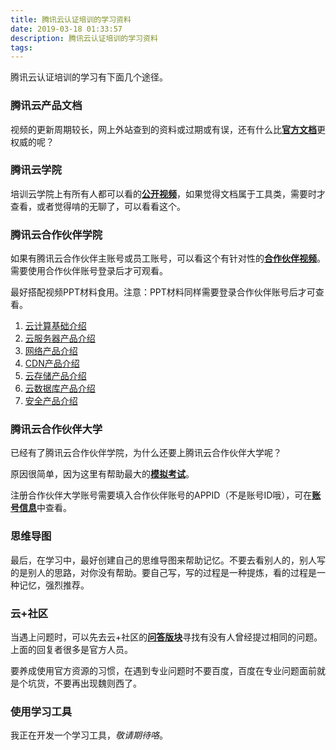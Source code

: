 ```yaml
---
title: 腾讯云认证培训的学习资料
date: 2019-03-18 01:33:57
description: 腾讯云认证培训的学习资料
tags:
---
```


腾讯云认证培训的学习有下面几个途径。

### 腾讯云产品文档

视频的更新周期较长，网上外站查到的资料或过期或有误，还有什么比[**官方文档**](https://cloud.tencent.com/document/product)更权威的呢？

### 腾讯云学院

培训云学院上有所有人都可以看的[**公开视频**](https://cloud.tencent.com/developer/edu/courses?cid=10014)，如果觉得文档属于工具类，需要时才查看，或者觉得啃的无聊了，可以看看这个。

### 腾讯云合作伙伴学院

如果有腾讯云合作伙伴主账号或员工账号，可以看这个有针对性的[**合作伙伴视频**](https://cloud.tencent.com/developer/partner/courses?cid=102&p=1)。需要使用合作伙伴账号登录后才可观看。

最好搭配视频PPT材料食用。注意：PPT材料同样需要登录合作伙伴账号后才可查看。

1. [云计算基础介绍](https://cloud.tencent.com/developer/partner/page/material/1017/1167)
2. [云服务器产品介绍](https://cloud.tencent.com/developer/partner/page/material/1017/1170)
3. [网络产品介绍](https://cloud.tencent.com/developer/partner/page/material/1017/1173)
4. [CDN产品介绍](https://cloud.tencent.com/developer/partner/page/material/1017/1176)
5. [云存储产品介绍](https://cloud.tencent.com/developer/partner/page/material/1017/1179)
6. [云数据库产品介绍](https://cloud.tencent.com/developer/partner/page/material/1017/1182)
7. [安全产品介绍](https://cloud.tencent.com/developer/partner/page/material/1017/1185)

### 腾讯云合作伙伴大学

已经有了腾讯云合作伙伴学院，为什么还要上腾讯云合作伙伴大学呢？

原因很简单，因为这里有帮助最大的[**模拟考试**](http://tencentcloudxuexi.com/exam.php?a=myExam)。

注册合作伙伴大学账号需要填入合作伙伴账号的APPID（不是账号ID哦），可在[**账号信息**](https://console.cloud.tencent.com/developer)中查看。

### 思维导图

最后，在学习中，最好创建自己的思维导图来帮助记忆。不要去看别人的，别人写的是别人的思路，对你没有帮助。要自己写，写的过程是一种提炼，看的过程是一种记忆，强烈推荐。

### 云+社区

当遇上问题时，可以先去云+社区的[**问答版块**](https://cloud.tencent.com/developer/ask)寻找有没有人曾经提过相同的问题。上面的回复者很多是官方人员。

要养成使用官方资源的习惯，在遇到专业问题时不要百度，百度在专业问题面前就是个坑货，不要再出现魏则西了。

### 使用学习工具

我正在开发一个学习工具，*敬请期待咯*。

